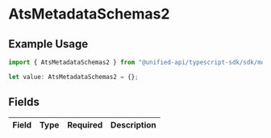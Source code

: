 # AtsMetadataSchemas2

## Example Usage

```typescript
import { AtsMetadataSchemas2 } from "@unified-api/typescript-sdk/sdk/models/shared";

let value: AtsMetadataSchemas2 = {};
```

## Fields

| Field       | Type        | Required    | Description |
| ----------- | ----------- | ----------- | ----------- |